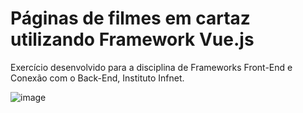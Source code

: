 # Páginas de filmes em cartaz utilizando Framework Vue.js
Exercício desenvolvido para a disciplina de Frameworks Front-End e Conexão com o Back-End, Instituto Infnet.


![image](https://user-images.githubusercontent.com/87051404/203866291-63aa432e-2871-43a9-a9e2-b5efbbf28946.png)

